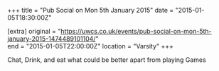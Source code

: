 +++
title = "Pub Social on Mon 5th January 2015"
date = "2015-01-05T18:30:00Z"

[extra]
original = "https://uwcs.co.uk/events/pub-social-on-mon-5th-january-2015-1474489101104/"    
end = "2015-01-05T22:00:00Z"
location = "Varsity"
+++

Chat, Drink, and eat what could be better apart from playing Games

